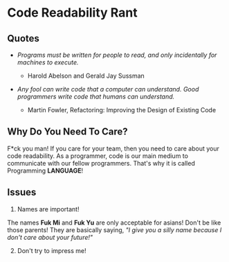 # Code Readability Rant

## Quotes

* *Programs must be written for people to read, and only incidentally for machines to execute.* 
  - Harold Abelson and Gerald Jay Sussman

* *Any fool can write code that a computer can understand. Good programmers write code that humans can understand.* 
  - Martin Fowler, Refactoring: Improving the Design of Existing Code


## Why Do You Need To Care?

F*ck you man! If you care for your team, then you need to care about your code readability.
As a programmer, code is our main medium to communicate with our fellow programmers.
That's why it is called Programming **LANGUAGE**!


## Issues

1. Names are important!

  The names **Fuk Mi** and **Fuk Yu** are only acceptable for asians!
  Don't be like those parents!
  They are basically saying, *"I give you a silly name because I don't care about your future!"*
  

2. Don't try to impress me!
